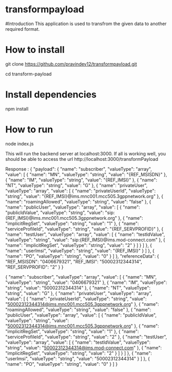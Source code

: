 # transformpayload

#Introduction
This application is used to transfrom the given data to another required format.

# How to install

git clone https://github.com/pravindev12/transformpayload.git

cd transform-payload

# Install dependencies

npm install

# How to run

node index.js

This will run the backend server at localhost:3000. If all is working well, you should be able to access the url http://localhost:3000/transformPayload

Response :
{
"payload": {
"name": "subscriber",
"valueType": "array",
"value": [
{
"name": "MN",
"valueType": "string",
"value": "{REF_MSISDN}"
},
{
"name": "IM",
"valueType": "string",
"value": "{REF_IMSI}"
},
{
"name": "NT",
"valueType": "string",
"value": "G"
},
{
"name": "privateUser",
"valueType": "array",
"value": [
{
"name": "privateUserId",
"valueType": "string",
"value": "{REF_IMSI}@ims.mnc001.mcc505.3gppnetwork.org"
},
{
"name": "roamingAllowed",
"valueType": "string",
"value": "false"
},
{
"name": "publicUser",
"valueType": "array",
"value": [
{
"name": "publicIdValue",
"valueType": "string",
"value": "sip:{REF_IMSI}@ims.mnc001.mcc505.3gppnetwork.org"
},
{
"name": "implicitRegSet",
"valueType": "string",
"value": "1"
},
{
"name": "serviceProfileId",
"valueType": "string",
"value": "{REF_SERVPROFID}"
},
{
"name": "testUser",
"valueType": "array",
"value": [
{
"name": "testIdValue",
"valueType": "string",
"value": "sip:{REF_IMSI}@ims.mod-connect.com"
},
{
"name": "implicitRegSet",
"valueType": "string",
"value": "2"
}
]
}
]
},
{
"name": "userImsi",
"valueType": "string",
"value": "{REF_IMSI}"
}
]
},
{
"name": "PO",
"valueType": "string",
"value": "0"
}
]
},
"referenceData": {
"REF_MSISDN": "0406679321",
"REF_IMSI": "50002312344314",
"REF_SERVPROFID": "2"
}
}

{
"name": "subscriber",
"valueType": "array",
"value": [
{
"name": "MN",
"valueType": "string",
"value": "0406679321"
},
{
"name": "IM",
"valueType": "string",
"value": "50002312344314"
},
{
"name": "NT",
"valueType": "string",
"value": "G"
},
{
"name": "privateUser",
"valueType": "array",
"value": [
{
"name": "privateUserId",
"valueType": "string",
"value": "50002312344314@ims.mnc001.mcc505.3gppnetwork.org"
},
{
"name": "roamingAllowed",
"valueType": "string",
"value": "false"
},
{
"name": "publicUser",
"valueType": "array",
"value": [
{
"name": "publicIdValue",
"valueType": "string",
"value": "50002312344314@ims.mnc001.mcc505.3gppnetwork.org"
},
{
"name": "implicitRegSet",
"valueType": "string",
"value": "1"
},
{
"name": "serviceProfileId",
"valueType": "string",
"value": "2"
},
{
"name": "testUser",
"valueType": "array",
"value": [
{
"name": "testIdValue",
"valueType": "string",
"value": "50002312344314@ims.mod-connect.com"
},
{
"name": "implicitRegSet",
"valueType": "string",
"value": "2"
}
]
}
]
},
{
"name": "userImsi",
"valueType": "string",
"value": "50002312344314"
}
]
},
{
"name": "PO",
"valueType": "string",
"value": "0"
}
]
}
